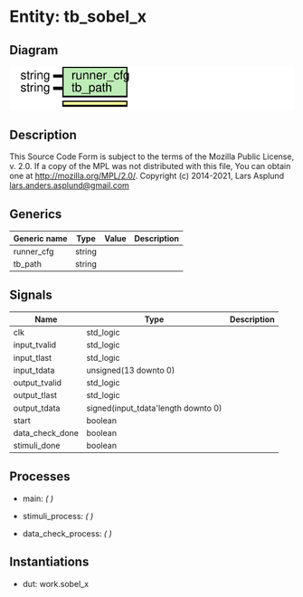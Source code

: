 # Entity: tb_sobel_x
## Diagram
![Diagram](tb_sobel_x.svg "Diagram")
## Description
This Source Code Form is subject to the terms of the Mozilla Public
License, v. 2.0. If a copy of the MPL was not distributed with this file,
You can obtain one at http://mozilla.org/MPL/2.0/.
Copyright (c) 2014-2021, Lars Asplund lars.anders.asplund@gmail.com
## Generics
| Generic name | Type   | Value | Description |
| ------------ | ------ | ----- | ----------- |
| runner_cfg   | string |       |             |
| tb_path      | string |       |             |
## Signals
| Name             | Type                                | Description |
| ---------------- | ----------------------------------- | ----------- |
| clk              | std_logic                           |             |
| input_tvalid     | std_logic                           |             |
| input_tlast      | std_logic                           |             |
| input_tdata      | unsigned(13 downto 0)               |             |
| output_tvalid    | std_logic                           |             |
| output_tlast     | std_logic                           |             |
| output_tdata     | signed(input_tdata'length downto 0) |             |
| start            | boolean                             |             |
|  data_check_done | boolean                             |             |
|  stimuli_done    | boolean                             |             |
## Processes
- main: _(  )_

- stimuli_process: _(  )_

- data_check_process: _(  )_

## Instantiations
- dut: work.sobel_x
